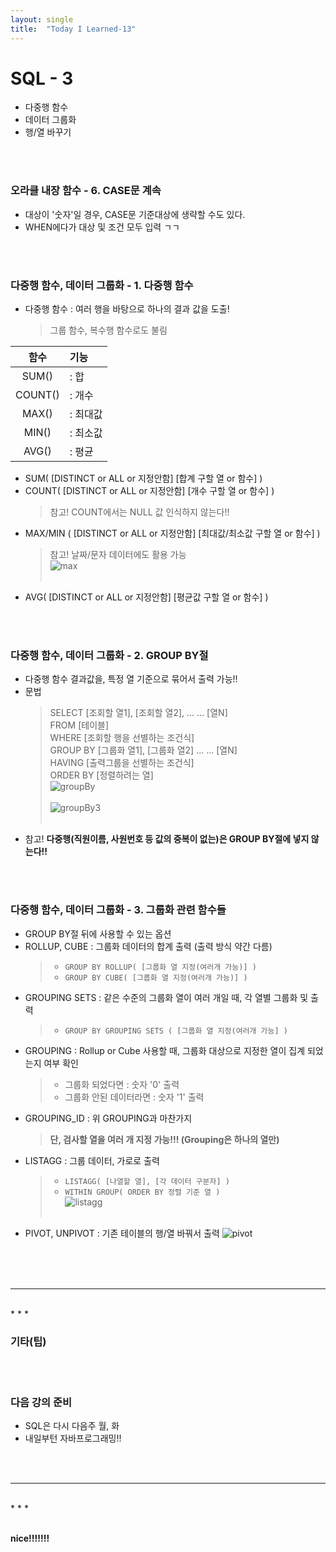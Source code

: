 ```yaml
---
layout: single
title:  "Today I Learned-13"
---
```


# SQL - 3
  * 다중행 함수
  * 데이터 그룹화
  * 행/열 바꾸기

<br>
<br>

### 오라클 내장 함수 - 6. CASE문 계속
  * 대상이 '숫자'일 경우, CASE문 기준대상에 생략할 수도 있다.
  * WHEN에다가 대상 및 조건 모두 입력 ㄱㄱ

<br>
<br>

### 다중행 함수, 데이터 그룹화 - 1. 다중행 함수
  * 다중행 함수 :  여러 행을 바탕으로 하나의 결과 값을 도출!
    > 그룹 함수, 복수행 함수로도 불림

|함수|기능|
|:---:|:---|
|SUM()| :  합|
|COUNT()| :  개수|
|MAX()| :  최대값|
|MIN()| :  최소값|
|AVG()| :  평균|

  * SUM( [DISTINCT or ALL or 지정안함] [합계 구할 열 or 함수] )
  * COUNT( [DISTINCT or ALL or 지정안함] [개수 구할 열 or 함수] )
    > 참고!  COUNT에서는 NULL 값 인식하지 않는다!!
  * MAX/MIN ( [DISTINCT or ALL or 지정안함] [최대값/최소값 구할 열 or 함수] )
    > 참고!  날짜/문자 데이터에도 활용 가능 <br>
![max](https://rightmemory1999.github.io/images/data0426/max.png) <br><br>
  * AVG( [DISTINCT or ALL or 지정안함] [평균값 구할 열 or 함수] )

<br>
<br>

### 다중행 함수, 데이터 그룹화 - 2. GROUP BY절
  * 다중행 함수 결과값을, 특정 열 기준으로 묶어서 출력 가능!!
  * 문법
    > SELECT [조회할 열1], [조회할 열2], ... ... [열N] <br>
    > FROM [테이블] <br>
    > WHERE [조회할 행을 선별하는 조건식] <br>
    > GROUP BY [그룹화 열1], [그룹화 열2] ... ... [열N] <br>
    > HAVING [출력그룹을 선별하는 조건식] <br>
    > ORDER BY [정렬하려는 열] <br>
![groupBy](https://rightmemory1999.github.io/images/data0426/groupBy.jpg) <br><br>
![groupBy3](https://rightmemory1999.github.io/images/data0426/groupBy3.jpg) <br><br>
  * 참고! **다중행(직원이름, 사원번호 등 값의 중복이 없는)은 GROUP BY절에 넣지 않는다!!**

<br>
<br>

### 다중행 함수, 데이터 그룹화 - 3. 그룹화 관련 함수들
  * GROUP BY절 뒤에 사용할 수 있는 옵션
  * ROLLUP, CUBE :  그룹화 데이터의 합계 출력 (출력 방식 약간 다름)
    > * ``` GROUP BY ROLLUP( [그룹화 열 지정(여러개 가능)] ) ```
    > * ``` GROUP BY CUBE( [그룹화 열 지정(여러개 가능)] ) ```
  * GROUPING SETS :  같은 수준의 그룹화 열이 여러 개일 때, 각 열별 그룹화 및 출력
    > * ``` GROUP BY GROUPING SETS ( [그룹화 열 지정(여러개 가능] ) ```
  * GROUPING :  Rollup or Cube 사용할 때, 그룹화 대상으로 지정한 열이 집계 되었는지 여부 확인
    > * 그룹화 되었다면 :  숫자 '0' 출력
    > * 그룹화 안된 데이터라면 :  숫자 '1' 출력
  * GROUPING_ID :  위 GROUPING과 마찬가지
    > **단, 검사할 열을 여러 개 지정 가능!!! (Grouping은 하나의 열만)**
  * LISTAGG :  그룹 데이터,  가로로 출력
    > * ``` LISTAGG( [나열할 열], [각 데이터 구분자] ) ```
    > * ``` WITHIN GROUP( ORDER BY 정렬 기준 열 ) ``` <br>
![listagg](https://rightmemory1999.github.io/images/data0426/listagg.png) <br><br>
  * PIVOT, UNPIVOT :  기존 테이블의 행/열 바꿔서 출력
![pivot](https://rightmemory1999.github.io/images/data0426/pivot.png) <br><br>

<br>
<br>

* * *
<br>
* * *

### 기타(팁)

<br>
<br>

### 다음 강의 준비
  * SQL은 다시 다음주 월, 화
  * 내일부턴 자바프로그래밍!!

<br>
<br>
 

* * *
<br>
* * *

<br>
<br>

**nice!!!!!!!**

